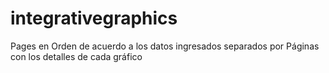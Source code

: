 # integrativegraphics
Pages en Orden de acuerdo a los datos ingresados separados por Páginas con los detalles de cada gráfico 
